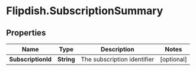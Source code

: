 # Flipdish.SubscriptionSummary

## Properties
Name | Type | Description | Notes
------------ | ------------- | ------------- | -------------
**SubscriptionId** | **String** | The subscription identifier | [optional] 


